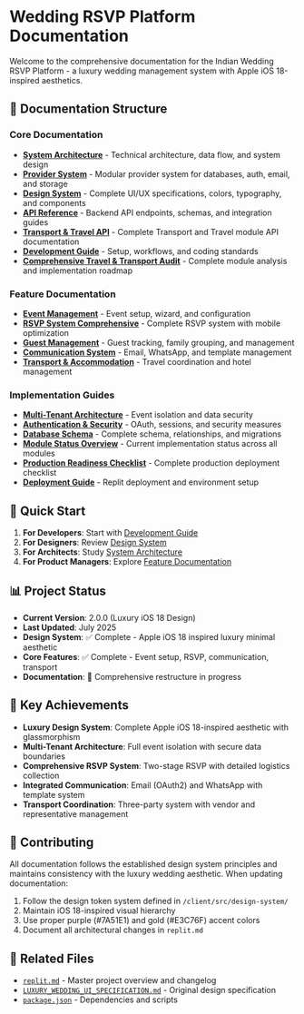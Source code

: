 # Wedding RSVP Platform Documentation

Welcome to the comprehensive documentation for the Indian Wedding RSVP Platform - a luxury wedding management system with Apple iOS 18-inspired aesthetics.

## 📖 Documentation Structure

### Core Documentation
- **[System Architecture](./architecture/README.md)** - Technical architecture, data flow, and system design
- **[Provider System](../docs/providers/README.md)** - Modular provider system for databases, auth, email, and storage
- **[Design System](./design-system/README.md)** - Complete UI/UX specifications, colors, typography, and components
- **[API Reference](./api/README.md)** - Backend API endpoints, schemas, and integration guides
- **[Transport & Travel API](./api/transport-travel-api.md)** - Complete Transport and Travel module API documentation
- **[Development Guide](./development/README.md)** - Setup, workflows, and coding standards
- **[Comprehensive Travel & Transport Audit](./comprehensive-audit-travel-transport.md)** - Complete module analysis and implementation roadmap

### Feature Documentation
- **[Event Management](./features/event-management.md)** - Event setup, wizard, and configuration
- **[RSVP System Comprehensive](./features/rsvp-system-comprehensive.md)** - Complete RSVP system with mobile optimization
- **[Guest Management](./features/guest-management.md)** - Guest tracking, family grouping, and management
- **[Communication System](./features/communication.md)** - Email, WhatsApp, and template management
- **[Transport & Accommodation](./features/transport-accommodation.md)** - Travel coordination and hotel management

### Implementation Guides
- **[Multi-Tenant Architecture](./implementation/multi-tenant.md)** - Event isolation and data security
- **[Authentication & Security](./implementation/auth-security.md)** - OAuth, sessions, and security measures
- **[Database Schema](./implementation/database.md)** - Complete schema, relationships, and migrations
- **[Module Status Overview](./implementation/module-status-overview.md)** - Current implementation status across all modules
- **[Production Readiness Checklist](./implementation/production-readiness-checklist.md)** - Complete production deployment checklist
- **[Deployment Guide](./implementation/deployment.md)** - Replit deployment and environment setup

## 🚀 Quick Start

1. **For Developers**: Start with [Development Guide](./development/README.md)
2. **For Designers**: Review [Design System](./design-system/README.md)
3. **For Architects**: Study [System Architecture](./architecture/README.md)
4. **For Product Managers**: Explore [Feature Documentation](./features/)

## 📊 Project Status

- **Current Version**: 2.0.0 (Luxury iOS 18 Design)
- **Last Updated**: July 2025
- **Design System**: ✅ Complete - Apple iOS 18 inspired luxury minimal aesthetic
- **Core Features**: ✅ Complete - Event setup, RSVP, communication, transport
- **Documentation**: 🔄 Comprehensive restructure in progress

## 🎯 Key Achievements

- **Luxury Design System**: Complete Apple iOS 18-inspired aesthetic with glassmorphism
- **Multi-Tenant Architecture**: Full event isolation with secure data boundaries
- **Comprehensive RSVP System**: Two-stage RSVP with detailed logistics collection
- **Integrated Communication**: Email (OAuth2) and WhatsApp with template system
- **Transport Coordination**: Three-party system with vendor and representative management

## 📝 Contributing

All documentation follows the established design system principles and maintains consistency with the luxury wedding aesthetic. When updating documentation:

1. Follow the design token system defined in `/client/src/design-system/`
2. Maintain iOS 18-inspired visual hierarchy
3. Use proper purple (#7A51E1) and gold (#E3C76F) accent colors
4. Document all architectural changes in `replit.md`

## 🔗 Related Files

- [`replit.md`](../replit.md) - Master project overview and changelog
- [`LUXURY_WEDDING_UI_SPECIFICATION.md`](../LUXURY_WEDDING_UI_SPECIFICATION.md) - Original design specification
- [`package.json`](../package.json) - Dependencies and scripts